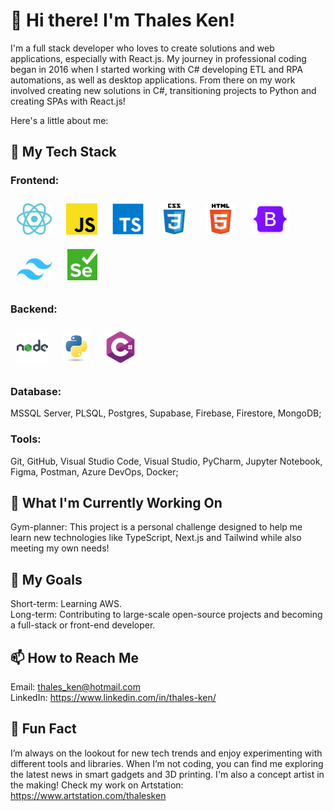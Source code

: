 # 👋 Hi there! I'm Thales Ken!
I'm a full stack developer who loves to create solutions and web applications, especially with React.js. My journey in professional coding began in 2016 when I started working with C# developing ETL and RPA automations, as well as desktop applications. From there on my work involved creating new solutions in C#, transitioning projects to Python and creating SPAs with React.js!  

Here's a little about me:

## 🚀 My Tech Stack
### Frontend: 
<a href="https://react.dev/" target="_blank"><img style="margin: 10px" src="https://github.com/thales-ken/thales-ken/blob/main/icons/react.svg" alt="React" height="50" /></a>
<a href="https://www.javascript.com/" target="_blank"><img style="margin: 10px" src="https://github.com/thales-ken/thales-ken/blob/main/icons/JS.png" alt="JavaScript" height="50" /></a>
<a href="https://www.typescriptlang.org/" target="_blank"><img style="margin: 10px" src="https://github.com/thales-ken/thales-ken/blob/main/icons/typescript.svg" alt="TypeScript" height="50" /></a>
<a href="https://www.w3schools.com/css/" target="_blank"><img style="margin: 10px" src="https://github.com/thales-ken/thales-ken/blob/main/icons/css3.svg" alt="CSS3" height="50" /></a>
<a href="https://en.wikipedia.org/wiki/HTML5" target="_blank"><img style="margin: 10px" src="https://github.com/thales-ken/thales-ken/blob/main/icons/html5.svg" alt="HTML5" height="50" /></a>
<a href="https://getbootstrap.com/" target="_blank"><img style="margin: 10px" src="https://github.com/thales-ken/thales-ken/blob/main/icons/bootstrap.png" alt="Bootstrap" height="50" /></a>
<a href="https://tailwindcss.com/" target="_blank"><img style="margin: 10px" src="https://github.com/thales-ken/thales-ken/blob/main/icons/tailwind.png" alt="Tailwind" height="35" /></a>
<a href="https://www.selenium.dev/" target="_blank"><img style="margin: 10px" src="https://github.com/thales-ken/thales-ken/blob/main/icons/selenium.png" alt="Selenium" height="50" /></a>
### Backend:
<a href="https://nodejs.org/pt" target="_blank"><img style="margin: 10px" src="https://github.com/thales-ken/thales-ken/blob/main/icons/nodeJS.png" alt="NodeJS" height="50" /></a>
<a href="https://www.python.org/" target="_blank"><img style="margin: 10px" src="https://github.com/thales-ken/thales-ken/blob/main/icons/py.png" alt="NodeJS" height="50" /></a>
<a href="https://dotnet.microsoft.com/pt-br/languages/csharp" target="_blank"><img style="margin: 10px" src="https://github.com/thales-ken/thales-ken/blob/main/icons/c-sharp.png" alt="CSharp" height="50" /></a>
### Database: 
MSSQL Server, PLSQL, Postgres, Supabase, Firebase, Firestore, MongoDB;
### Tools: 
Git, GitHub, Visual Studio Code, Visual Studio, PyCharm, Jupyter Notebook, Figma, Postman, Azure DevOps, Docker;
## 🌱 What I'm Currently Working On
Gym-planner: This project is a personal challenge designed to help me learn new technologies like TypeScript, Next.js and Tailwind while also meeting my own needs!
## 🎯 My Goals
Short-term: Learning AWS.<br/>
Long-term: Contributing to large-scale open-source projects and becoming a full-stack or front-end developer.
## 📫 How to Reach Me
Email: thales_ken@hotmail.com <br/>
LinkedIn: https://www.linkedin.com/in/thales-ken/
## 💬 Fun Fact
I’m always on the lookout for new tech trends and enjoy experimenting with different tools and libraries. When I’m not coding, you can find me exploring the latest news in smart gadgets and 3D printing. I'm also a concept artist in the making! Check my work on Artstation: https://www.artstation.com/thalesken
